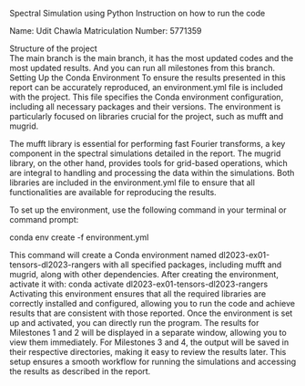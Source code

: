 Spectral Simulation using Python Instruction on how to run the code
						
Name: Udit Chawla 
Matriculation Number: 5771359
						
Structure of the project						
The main branch is the main branch, it has the most updated codes and the most updated results. And you can run all milestones from this branch.
Setting Up the Conda Environment
To ensure the results presented in this report can be accurately reproduced, an environment.yml file is included with the project. This file specifies the Conda environment configuration, including all necessary packages and their versions. The environment is particularly focused on libraries crucial for the project, such as mufft and mugrid.


The mufft library is essential for performing fast Fourier transforms, a key component in the spectral simulations detailed in the report. The mugrid library, on the other hand, provides tools for grid-based operations, which are integral to handling and processing the data within the simulations. Both libraries are included in the environment.yml file to ensure that all functionalities are available for reproducing the results.


To set up the environment, use the following command in your terminal or command prompt:


conda env create -f environment.yml


This command will create a Conda environment named dl2023-ex01-tensors-dl2023-rangers with all specified packages, including mufft and mugrid, along with other dependencies. After creating the environment, activate it with:
conda activate dl2023-ex01-tensors-dl2023-rangers
Activating this environment ensures that all the required libraries are correctly installed and configured, allowing you to run the code and achieve results that are consistent with those reported.
Once the environment is set up and activated, you can directly run the program. The results for Milestones 1 and 2 will be displayed in a separate window, allowing you to view them immediately. For Milestones 3 and 4, the output will be saved in their respective directories, making it easy to review the results later. This setup ensures a smooth workflow for running the simulations and accessing the results as described in the report.
		

